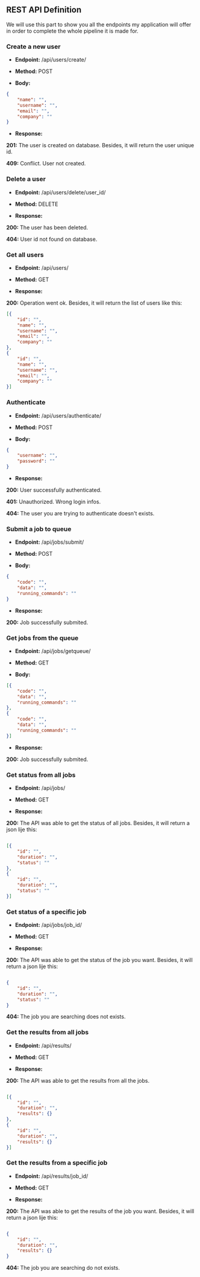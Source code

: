 ## REST API Definition

We will use this part to show you all the endpoints my application will offer in order to complete the whole pipeline it is made for.

### Create a new user

* **Endpoint:** /api/users/create/

* **Method:** POST

* **Body:** 

``` json
{
    "name": "",
    "username": "",
    "email": "",
    "company": ""
}
```

* **Response:**

**201:** The user is created on database. Besides, it will return the user unique id.

**409:** Conflict. User not created.

### Delete a user

* **Endpoint:** /api/users/delete/user_id/

* **Method:** DELETE

* **Response:**

**200:** The user has been deleted.

**404:** User id not found on database.

### Get all users

* **Endpoint:** /api/users/

* **Method:** GET

* **Response:**

**200:** Operation went ok. Besides, it will return the list of users like this:

``` json
[{
    "id": "",
    "name": "",
    "username": "",
    "email": "",
    "company": ""
},
{
    "id": "",
    "name": "",
    "username": "",
    "email": "",
    "company": ""
}]

```

### Authenticate

* **Endpoint:** /api/users/authenticate/

* **Method:** POST
* **Body:**

``` json
{
    "username": "",
    "password": ""
}
```

* **Response:**

**200:** User successfully authenticated.

**401:** Unauthorized. Wrong login infos.

**404:** The user you are trying to authenticate doesn't exists.

### Submit a job to queue

* **Endpoint:** /api/jobs/submit/

* **Method:** POST

* **Body:**

``` json
{
    "code": "",
    "data": "",
    "running_commands": ""
}
```

* **Response:**

**200:** Job successfully submited.

### Get jobs from the queue

* **Endpoint:** /api/jobs/getqueue/

* **Method:** GET

* **Body:**

``` json
[{
    "code": "",
    "data": "",
    "running_commands": ""
},
{
    "code": "",
    "data": "",
    "running_commands": ""
}]
```

* **Response:**

**200:** Job successfully submited.

### Get status from all jobs

* **Endpoint:** /api/jobs/

* **Method:** GET

* **Response:**

**200:** The API was able to get the status of all jobs. Besides, it will return a json lije this:

``` json

[{
    "id": "",
    "duration": "",
    "status": ""
},
{
    "id": "",
    "duration": "",
    "status": ""
}]

```

### Get status of a specific job

* **Endpoint:** /api/jobs/job_id/

* **Method:** GET

* **Response:**

**200:** The API was able to get the status of the job you want. Besides, it will return a json lije this:

``` json

{
    "id": "",
    "duration": "",
    "status": ""
}

```

**404:** The job you are searching does not exists.

### Get the results from all jobs

* **Endpoint:** /api/results/

* **Method:** GET

* **Response:**

**200:** The API was able to get the results from all the jobs.

``` json

[{
    "id": "",
    "duration": "",
    "results": {}
},
{
    "id": "",
    "duration": "",
    "results": {}
}]

```

### Get the results from a specific job

* **Endpoint:** /api/results/job_id/

* **Method:** GET

* **Response:**

**200:** The API was able to get the results of the job you want. Besides, it will return a json lije this:

``` json

{
    "id": "",
    "duration": "",
    "results": {}
}

```

**404:** The job you are searching do not exists.